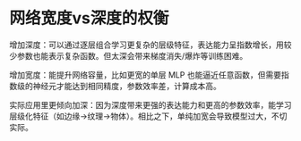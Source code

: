 # 网络宽度vs深度的权衡

增加深度：可以通过逐层组合学习更复杂的层级特征，表达能力呈指数增长，用较少参数也能表示复杂函数。但太深会带来梯度消失/爆炸等训练困难。

增加宽度：能提升网络容量，比如更宽的单层 MLP 也能逼近任意函数，但需要指数级的神经元才能达到相同精度，参数效率差，计算成本高。

实际应用里更倾向加深：因为深度带来更强的表达能力和更高的参数效率，能学习层级化特征（如边缘→纹理→物体）。相比之下，单纯加宽会导致模型过大，不切实际。
